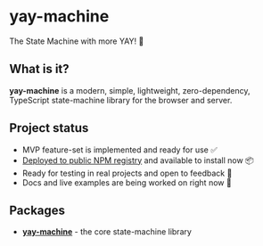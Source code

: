 # yay-machine

The State Machine with more YAY! 🦾

## What is it?

**yay-machine** is a modern, simple, lightweight, zero-dependency, TypeScript state-machine library for the browser and server.

## Project status

* MVP feature-set is implemented and ready for use ✅
* [Deployed to public NPM registry][npm] and available to install now 📦
* Ready for testing in real projects and open to feedback 📢
* Docs and live examples are being worked on right now 🚧

## Packages

- [**yay-machine**](./packages/yay-machine/README.md) - the core state-machine library


[npm]: https://www.npmjs.com/package/yay-machine
